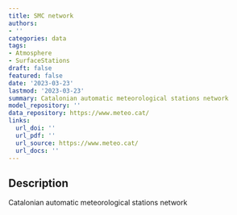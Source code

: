 ```yaml
---
title: SMC network
authors:
- ''
categories: data
tags:
- Atmosphere
- SurfaceStations
draft: false
featured: false
date: '2023-03-23'
lastmod: '2023-03-23'
summary: Catalonian automatic meteorological stations network
model_repository: ''
data_repository: https://www.meteo.cat/
links:
  url_doi: ''
  url_pdf: ''
  url_source: https://www.meteo.cat/
  url_docs: ''
---
```


## Description

Catalonian automatic meteorological stations network

